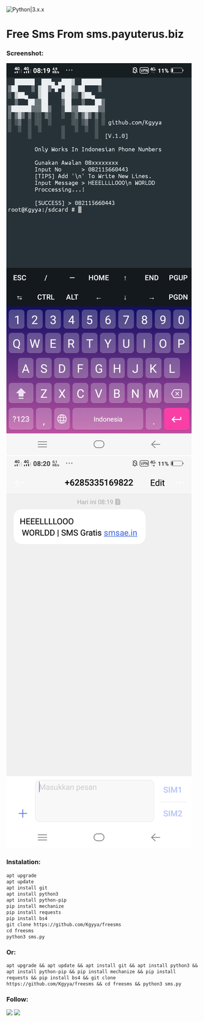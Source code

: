 ![Python|3.x.x](https://img.shields.io/badge/Python-3.x.x-blue.svg)
# Free Sms From sms.payuterus.biz
### Screenshot:
![menghadeh](https://github.com/Kgyya/freesms/blob/main/ss1.jpg)
![mengonto](https://github.com/Kgyya/freesms/blob/main/ss2.jpg)
### Instalation:
```
apt upgrade
apt update
apt install git
apt install python3
apt install python-pip
pip install mechanize
pip install requests
pip install bs4
git clone https://github.com/Kgyya/freesms
cd freesms
python3 sms.py
```
### Or:
```
apt upgrade && apt update && apt install git && apt install python3 && apt install python-pip && pip install mechanize && pip install requests && pip install bs4 && git clone https://github.com/Kgyya/freesms && cd freesms && python3 sms.py
```
### Follow:
<p align="left">
  <a href="https://github.com/Kgyya" target="_blank"><img src="https://img.shields.io/badge/Github-Kgyya-green?style=for-the-badge&logo=github"></a>
  <a href="https://www.instagram.com/kgyya_" target="_blank"><img src="https://img.shields.io/badge/IG-%40Kgyya-red?style=for-the-badge&logo=instagram"></a>
</p>
